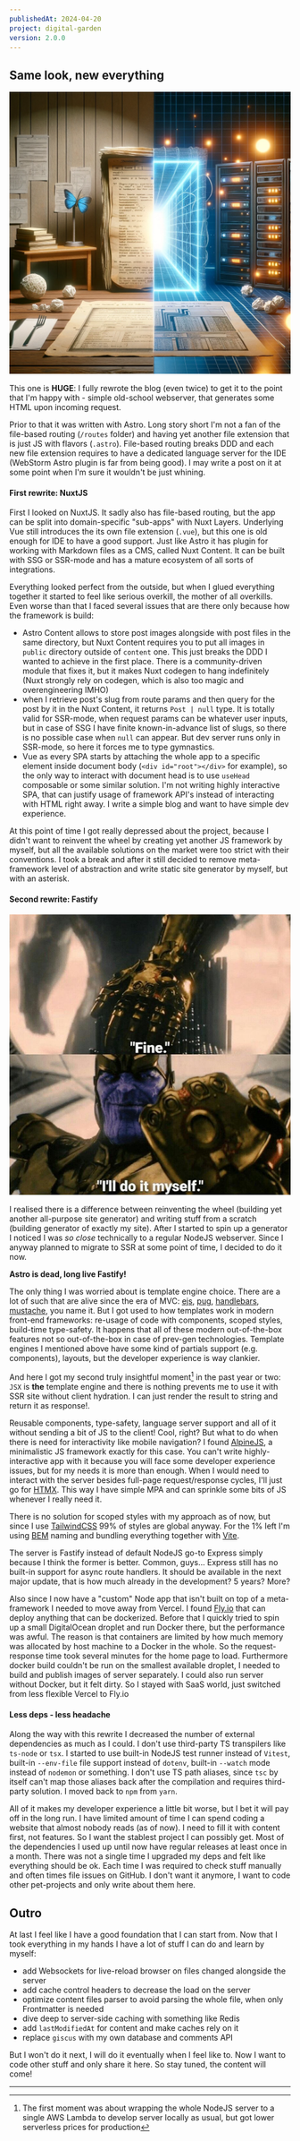 ```yaml
---
publishedAt: 2024-04-20
project: digital-garden
version: 2.0.0
---
```


## Same look, new everything

![Static to SSR](./static-to-ssr.webp)

This one is **HUGE**: I fully rewrote the blog (even twice) to get it to the point that I'm happy with - simple old-school webserver, that generates some HTML upon incoming request.

Prior to that it was written with Astro. Long story short I'm not a fan of the file-based routing (`/routes` folder) and having yet another file extension that is just JS with flavors (`.astro`). File-based routing breaks DDD and each new file extension requires to have a dedicated language server for the IDE (WebStorm Astro plugin is far from being good). I may write a post on it at some point when I'm sure it wouldn't be just whining.

#### First rewrite: NuxtJS

First I looked on NuxtJS. It sadly also has file-based routing, but the app can be split into domain-specific "sub-apps" with Nuxt Layers. Underlying Vue still introduces the its own file extension (`.vue`), but this one is old enough for IDE to have a good support. Just like Astro it has plugin for working with Markdown files as a CMS, called Nuxt Content. It can be built with SSG or SSR-mode and has a mature ecosystem of all sorts of integrations.

Everything looked perfect from the outside, but when I glued everything together it started to feel like serious overkill, the mother of all overkills. Even worse than that I faced several issues that are there only because how the framework is build:

- Astro Content allows to store post images alongside with post files in the same directory, but Nuxt Content requires you to put all images in `public` directory outside of `content` one. This just breaks the DDD I wanted to achieve in the first place. There is a community-driven module that fixes it, but it makes Nuxt codegen to hang indefinitely (Nuxt strongly rely on codegen, which is also too magic and overengineering IMHO)
- when I retrieve post's slug from route params and then query for the post by it in the Nuxt Content, it returns `Post | null` type. It is totally valid for SSR-mode, when request params can be whatever user inputs, but in case of SSG I have finite known-in-advance list of slugs, so there is no possible case when `null` can appear. But dev server runs only in SSR-mode, so here it forces me to type gymnastics.
- Vue as every SPA starts by attaching the whole app to a specific element inside document body (`<div id="root"></div>` for example), so the only way to interact with document head is to use `useHead` composable or some similar solution. I'm not writing highly interactive SPA, that can justify usage of framework API's instead of interacting with HTML right away. I write a simple blog and want to have simple dev experience.

At this point of time I got really depressed about the project, because I didn't want to reinvent the wheel by creating yet another JS framework by myself, but all the available solutions on the market were too strict with their conventions. I took a break and after it still decided to remove meta-framework level of abstraction and write static site generator by myself, but with an asterisk.

#### Second rewrite: Fastify

![Fine, I'll do it myself](./fine-ill-do-it-myself.png)

I realised there is a difference between reinventing the wheel (building yet another all-purpose site generator) and writing stuff from a scratch (building generator of exactly my site). After I started to spin up a generator I noticed I was _so close_ technically to a regular NodeJS webserver. Since I anyway planned to migrate to SSR at some point of time, I decided to do it now.

**Astro is dead, long live Fastify!**

The only thing I was worried about is template engine choice. There are a lot of such that are alive since the era of MVC: [ejs](https://ejs.co/), [pug](https://pugjs.org/), [handlebars](https://handlebarsjs.com/), [mustache](https://mustache.github.io/), you name it. But I got used to how templates work in modern front-end frameworks: re-usage of code with components, scoped styles, build-time type-safety. It happens that all of these modern out-of-the-box features not so out-of-the-box in case of prev-gen technologies. Template engines I mentioned above have some kind of partials support (e.g. components), layouts, but the developer experience is way clankier.

And here I got my second truly insightful moment[^1] in the past year or two: `JSX` is **the** template engine and there is nothing prevents me to use it with SSR site without client hydration. I can just render the result to string and return it as response!.

Reusable components, type-safety, language server support and all of it without sending a bit of JS to the client! Cool, right? But what to do when there is need for interactivity like mobile navigation? I found [AlpineJS](https://alpinejs.dev/), a minimalistic JS framework exactly for this case. You can't write highly-interactive app with it because you will face some developer experience issues, but for my needs it is more than enough. When I would need to interact with the server besides full-page request/response cycles, I'll just go for [HTMX](https://htmx.org/). This way I have simple MPA and can sprinkle some bits of JS whenever I really need it.

There is no solution for scoped styles with my approach as of now, but since I use [TailwindCSS](https://tailwindcss.com/) 99% of styles are global anyway. For the 1% left I'm using [BEM](https://getbem.com/) naming and bundling everything together with [Vite](https://vitejs.dev/).

The server is Fastify instead of default NodeJS go-to Express simply because I think the former is better. Common, guys... Express still has no built-in support for async route handlers. It should be available in the next major update, that is how much already in the development? 5 years? More?

Also since I now have a "custom" Node app that isn't built on top of a meta-framework I needed to move away from Vercel. I found [Fly.io](https://fly.io/) that can deploy anything that can be dockerized. Before that I quickly tried to spin up a small DigitalOcean droplet and run Docker there, but the performance was awful. The reason is that containers are limited by how much memory was allocated by host machine to a Docker in the whole. So the request-response time took several minutes for the home page to load. Furthermore docker build couldn't be run on the smallest available droplet, I needed to build and publish images of server separately. I could also run server without Docker, but it felt dirty. So I stayed with SaaS world, just switched from less flexible Vercel to Fly.io

#### Less deps - less headache

Along the way with this rewrite I decreased the number of external dependencies as much as I could. I don't use third-party TS transpilers like `ts-node` or `tsx`. I started to use built-in NodeJS test runner instead of `Vitest`, built-in `--env-file` file support instead of `dotenv`, built-in `--watch` mode instead of `nodemon` or something. I don't use TS path aliases, since `tsc` by itself can't map those aliases back after the compilation and requires third-party solution. I moved back to `npm` from `yarn`.

All of it makes my developer experience a little bit worse, but I bet it will pay off in the long run. I have limited amount of time I can spend coding a website that almost nobody reads (as of now). I need to fill it with content first, not features. So I want the stablest project I can possibly get. Most of the dependencies I used up until now have regular releases at least once in a month. There was not a single time I upgraded my deps and felt like everything should be ok. Each time I was required to check stuff manually and often times file issues on GitHub. I don't want it anymore, I want to code other pet-projects and only write about them here.

## Outro

At last I feel like I have a good foundation that I can start from. Now that I took everything in my hands I have a lot of stuff I can do and learn by myself:

- add Websockets for live-reload browser on files changed alongside the server
- add cache control headers to decrease the load on the server
- optimize content files parser to avoid parsing the whole file, when only Frontmatter is needed
- dive deep to server-side caching with something like Redis
- add `lastModifiedAt` for content and make caches rely on it
- replace `giscus` with my own database and comments API

But I won't do it next, I will do it eventually when I feel like to. Now I want to code other stuff and only share it here. So stay tuned, the content will come!

---

[^1]: The first moment was about wrapping the whole NodeJS server to a single AWS Lambda to develop server locally as usual, but got lower serverless prices for production
